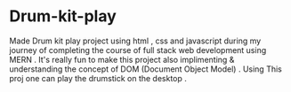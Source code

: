# Drum-kit-play

Made Drum kit play project using html , css and javascript during my journey of completing the course of full stack web development using MERN . 
It's really fun to make this project also implimenting & understanding the concept of DOM (Document Object Model) .
Using This proj one can play the drumstick on the desktop .
